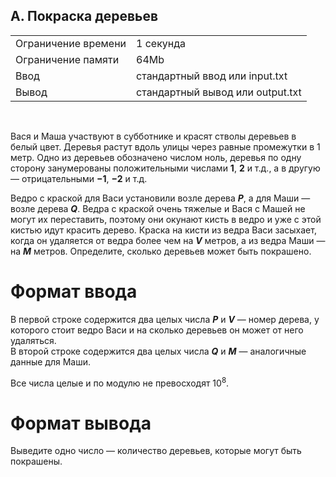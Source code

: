 ## A. Покраска деревьев

|                     |           |
|---------------------|-----------|
| Ограничение времени | 1 секунда |
| Ограничение памяти  | 64Mb      |
| Ввод                | стандартный ввод или input.txt  |
| Вывод               | стандартный вывод или output.txt |

<br>

Вася и Маша участвуют в субботнике и красят стволы деревьев в белый цвет. Деревья растут вдоль улицы через равные промежутки в 1 метр. Одно из деревьев обозначено числом ноль, деревья по одну сторону занумерованы положительными числами **1**, **2** и т.д., а в другую — отрицательными **−1**, **−2** и т.д.

Ведро с краской для Васи установили возле дерева ***P***, а для Маши — возле дерева ***Q***. Ведра с краской очень тяжелые и Вася с Машей не могут их переставить, поэтому они окунают кисть в ведро и уже с этой кистью идут красить дерево. Краска на кисти из ведра Васи засыхает, когда он удаляется от ведра более чем на ***V*** метров, а из ведра Маши — на ***M*** метров. Определите, сколько деревьев может быть покрашено.

# Формат ввода

В первой строке содержится два целых числа ***P*** и ***V*** — номер дерева, у которого стоит ведро Васи и на сколько деревьев он может от него удаляться.  
В второй строке содержится два целых числа ***Q*** и ***M*** — аналогичные данные для Маши.

Все числа целые и по модулю не превосходят 10<sup>8</sup>.

# Формат вывода

Выведите одно число — количество деревьев, которые могут быть покрашены.
